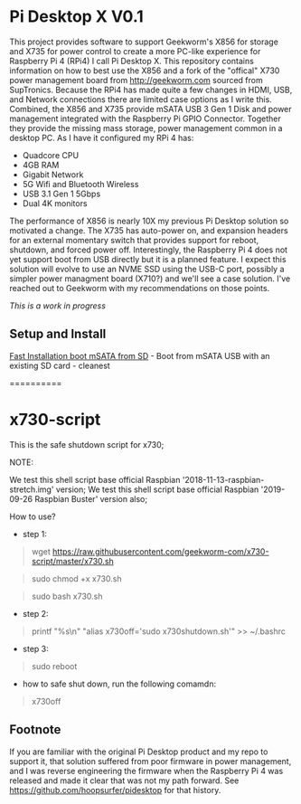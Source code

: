 Pi Desktop X V0.1
=================
This project provides software to support Geekworm's X856 for storage and X735 for power control to create a more PC-like experience for Raspberry Pi 4 (RPi4) I call Pi Desktop X.  This repository contains information on how to best use the X856 and a fork of the "offical" X730 power management board from http://geekworm.com sourced from SupTronics.  Because the RPi4 has made quite a few changes in HDMI, USB, and Network connections there are limited case options as I write this.  Combined, the X856 and X735 provide mSATA USB 3 Gen 1 Disk and power management integrated with the Raspberry Pi GPIO Connector.  Together they provide the missing mass storage, power management common in a desktop PC.   As I have it configured my RPi 4 has:

- Quadcore CPU
- 4GB RAM
- Gigabit Network
- 5G Wifi and Bluetooth Wireless
- USB 3.1 Gen 1 5Gbps 
- Dual 4K monitors

The performance of X856 is nearly 10X my previous Pi Desktop solution so motivated a change.  The X735 has auto-power on, and expansion headers for an external momentary switch that provides support for reboot, shutdown, and forced power off. Interestingly, the Raspberry Pi 4 does not yet support boot from USB directly but it is a planned feature.  I expect this solution will evolve to use an NVME SSD using the USB-C port, possibly a simpler power managment board (X710?) and we'll see a case solution.  I've reached out to Geekworm with my recommendations on those points.

*This is a work in progress*

Setup and Install
-----------------
[Fast Installation boot mSATA from SD](install.md) - Boot from mSATA USB with an existing SD card - cleanest

==========

# x730-script
This is the safe shutdown script for x730;

NOTE:

We test this shell script base official Raspbian '2018-11-13-raspbian-stretch.img' version;
We test this shell script base official Raspbian '2019-09-26 Raspbian Buster' version also;

How to use?

* step 1:
> wget https://raw.githubusercontent.com/geekworm-com/x730-script/master/x730.sh

> sudo chmod +x x730.sh

> sudo bash x730.sh

* step 2:

> printf "%s\\n" "alias x730off='sudo x730shutdown.sh'" >> ~/.bashrc

* step 3:
> sudo reboot

* how to safe shut down, run the following comamdn:
> x730off


Footnote
--------
If you are familiar with the original Pi Desktop product and my repo to support it, that solution suffered from poor firmware in power management, and I was reverse engineering the firmware when the Raspberry Pi 4 was released and made it clear that was not my path forward.  See https://github.com/hoopsurfer/pidesktop for that history.
